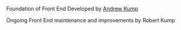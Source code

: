 Foundation of Front End Developed by [Andrew Kump](https://github.com/akump)

Ongoing Front End maintenance and improvements by Robert Kump
